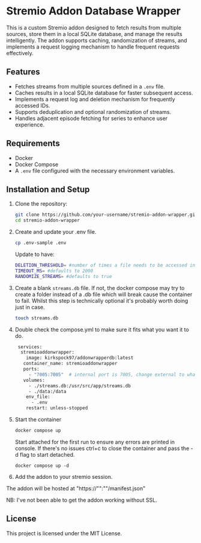 # Stremio Addon Database Wrapper

This is a custom Stremio addon designed to fetch results from multiple sources, store them in a local SQLite database, and manage the results intelligently. The addon supports caching, randomization of streams, and implements a request logging mechanism to handle frequent requests effectively.

## Features

- Fetches streams from multiple sources defined in a `.env` file.
- Caches results in a local SQLite database for faster subsequent access.
- Implements a request log and deletion mechanism for frequently accessed IDs.
- Supports deduplication and optional randomization of streams.
- Handles adjacent episode fetching for series to enhance user experience.

## Requirements

- Docker
- Docker Compose
- A `.env` file configured with the necessary environment variables.

## Installation and Setup

1. Clone the repository:

	```bash
	git clone https://github.com/your-username/stremio-addon-wrapper.git
	cd stremio-addon-wrapper
	```

2. Create and update your .env file.
	```bash
	cp .env-sample .env
	```
 	Update to have:
	```bash
 	DELETION_THRESHOLD= #number of times a file needs to be accessed in one hour before the addon deletes the database storage, allowing for fresh results.
 	TIMEOUT_MS= #defaults to 2000
 	RANDOMIZE_STREAMS= #defaults to true
 	```
 3. Create a blank `streams.db` file. If not, the docker compose may try to create a folder instead of a .db file which will break cause the container to fail. Whilst this step is technically optional it's probably worth doing just in case.
    
	```bash
 	touch streams.db
 	```


 4. Double check the compose.yml to make sure it fits what you want it to do.
	```bash
	 services:
	  stremioaddonwrapper:
	    image: kirkspock97/addonwrapperdb:latest
 	   container_name: stremioaddonwrapper
 	   ports:
 	     - "7005:7005"  # internal port is 7005, change external to whatever you want
 	   volumes:
 	     - ./streams.db:/usr/src/app/streams.db
 	     - ./data:/data
	    env_file:
	      - .env                            
	    restart: unless-stopped
 	```
 5. Start the container
    ```bash
    docker compose up
    ```
    Start attached for the first run to ensure any errors are printed in console. If there's no issues ctrl+c to close the container and pass the -d flag to start detached.
    ```
    docker compose up -d
    ```
6. Add the addon to your stremio session.

The addon will be hosted at "https://"<server-ip>":"<port>"/manifest.json"

NB: I've not been able to get the addon working without SSL. 

## License

This project is licensed under the MIT License. 

